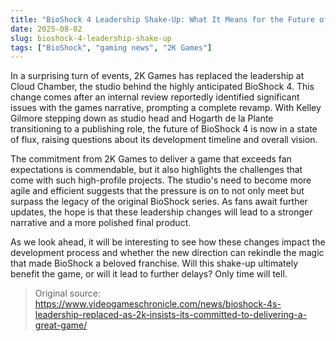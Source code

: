 ```yaml
---
title: "BioShock 4 Leadership Shake-Up: What It Means for the Future of the Franchise"
date: 2025-08-02
slug: bioshock-4-leadership-shake-up
tags: ["BioShock", "gaming news", "2K Games"]
---
```


In a surprising turn of events, 2K Games has replaced the leadership at Cloud Chamber, the studio behind the highly anticipated BioShock 4. This change comes after an internal review reportedly identified significant issues with the games narrative, prompting a complete revamp. With Kelley Gilmore stepping down as studio head and Hogarth de la Plante transitioning to a publishing role, the future of BioShock 4 is now in a state of flux, raising questions about its development timeline and overall vision.

The commitment from 2K Games to deliver a game that exceeds fan expectations is commendable, but it also highlights the challenges that come with such high-profile projects. The studio's need to become more agile and efficient suggests that the pressure is on to not only meet but surpass the legacy of the original BioShock series. As fans await further updates, the hope is that these leadership changes will lead to a stronger narrative and a more polished final product.

As we look ahead, it will be interesting to see how these changes impact the development process and whether the new direction can rekindle the magic that made BioShock a beloved franchise. Will this shake-up ultimately benefit the game, or will it lead to further delays? Only time will tell.
> Original source: https://www.videogameschronicle.com/news/bioshock-4s-leadership-replaced-as-2k-insists-its-committed-to-delivering-a-great-game/